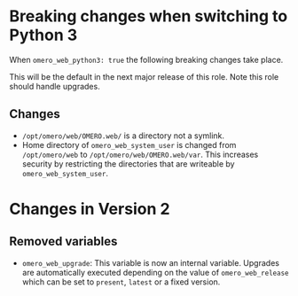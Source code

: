 # Breaking changes when switching to Python 3
When `omero_web_python3: true` the following breaking changes take place.

This will be the default in the next major release of this role.
Note this role should handle upgrades.

## Changes
- `/opt/omero/web/OMERO.web/` is a directory not a symlink.
- Home directory of `omero_web_system_user` is changed from `/opt/omero/web` to `/opt/omero/web/OMERO.web/var`.
  This increases security by restricting the directories that are writeable by `omero_web_system_user`.


# Changes in Version 2

## Removed variables
- `omero_web_upgrade`: This variable is now an internal variable.
  Upgrades are automatically executed depending on the value of `omero_web_release` which can be set to `present`, `latest` or a fixed version.
